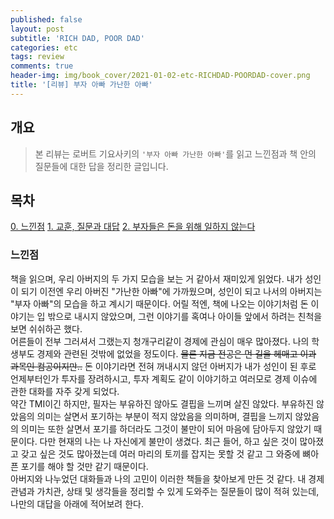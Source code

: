 ```yaml
---
published: false
layout: post
subtitle: 'RICH DAD, POOR DAD'
categories: etc
tags: review
comments: true
header-img: img/book_cover/2021-01-02-etc-RICHDAD-POORDAD-cover.png
title: '[리뷰] 부자 아빠 가난한 아빠'
---
```


## 개요
> 본 리뷰는 로버트 기요사키의 `'부자 아빠 가난한 아빠'`를 읽고 느낀점과 책 안의 질문들에 대한 답을 정리한 글입니다.  

## 목차
[0. 느낀점](#느낀점)
[1. 교훈, 질문과 대답](#질문과-대답)
[2. 부자들은 돈을 위해 일하지 않는다](#부자들은-돈을-위해-일하지-않는다)


### 느낀점
 책을 읽으며, 우리 아버지의 두 가지 모습을 보는 거 같아서 재미있게 읽었다. 내가 성인이 되기 이전엔 우리 아버진 "가난한 아빠"에 가까웠으며, 성인이 되고 나서의 아버지는 "부자 아빠"의 모습을 하고 계시기 때문이다. 어릴 적엔, 책에 나오는 이야기처럼 돈 이야기는 입 밖으로 내시지 않았으며, 그런 이야기를 혹여나 아이들 앞에서 하려는 친척을 보면 쉬쉬하곤 했다.  
 어른들이 전부 그러셔서 그랬는지 청개구리같이 경제에 관심이 매우 많아졌다. 나의 학생부도 경제와 관련된 것밖에 없었을 정도이다. ~~물론 지금 전공은 먼 길을 헤매고 이과 과목인 컴공이지만..~~ 돈 이야기라면 전혀 꺼내시지 않던 아버지가 내가 성인이 된 후로 언제부터인가 투자를 장려하시고, 투자 계획도 같이 이야기하고 여러모로 경제 이슈에 관한 대화를 자주 갖게 되었다.  
 약간 TMI이긴 하지만, 필자는 부유하진 않아도 결핍을 느끼며 살진 않았다. 부유하진 않았음의 의미는 살면서 포기하는 부분이 적지 않았음을 의미하며, 결핍을 느끼지 않았음의 의미는 또한 살면서 포기를 하더라도 그것이 불만이 되어 마음에 담아두지 않았기 때문이다. 다만 현재의 나는 나 자신에게 불만이 생겼다. 최근 들어, 하고 싶은 것이 많아졌고 갖고 싶은 것도 많아졌는데 여러 마리의 토끼를 잡지는 못할 것 같고 그 와중에 뼈아픈 포기를 해야 할 것만 같기 때문이다.  
 아버지와 나누었던 대화들과 나의 고민이 이러한 책들을 찾아보게 만든 것 같다. 내 경제 관념과 가치관, 상태 및 생각들을 정리할 수 있게 도와주는 질문들이 많이 적혀 있는데, 나만의 대답을 아래에 적어보려 한다.
 
##